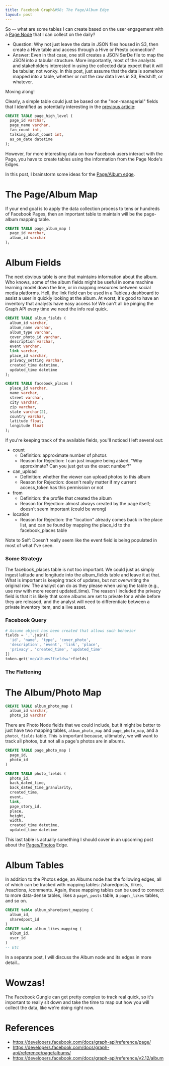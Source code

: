 ```yaml
---
title: Facebook Graph&#58; The Page/Album Edge
layout: post
---
```


So -- what are some tables I can create based on the user engagement with a 
[Page Node](https://developers.facebook.com/docs/graph-api/reference/page/) that I can collect on 
the daily?  

* Question: Why not just leave the data in JSON files housed in S3, then create a Hive table and
access through a Hive or Presto connection?  
* Answer: Even in that case, one still creates a JSON SerDe file 
to map the JSON into a tabular structure.  More importantly, most of the analysts and stakeholders interested
in using the collected data expect that it will be tabular, not wonky.  In this post, just assume that the data is somehow mapped
into a table, whether or not the raw data lives in S3, Redshift, or whatever.

Moving along!  

Clearly, a simple table could just be based on the "non-managerial" fields that I identified as 
potentially interesting in the [previous article](https://krbnite.github.io/Facebook-Graph-The-Page-Node/):

```sql
CREATE TABLE page_high_level (
  page_id varchar,
  page_name varchar,
  fan_count int,
  talking_about_count int,
  as_on_date datetime
);
```

However, for more interesting data on how Facebook users interact with the Page, you have to
create tables using the information from the Page Node's Edges.  

In this post, I brainstorm some ideas for the [Page/Album edge](https://developers.facebook.com/docs/graph-api/reference/v2.12/album).  

# The Page/Album Map
If your end goal is to apply the data collection process to tens or hundreds of Facebook Pages, then
an important table to maintain will be the page-album mapping table.

```sql
CREATE TABLE page_album_map (
  page_id varchar,
  album_id varchar
);
```

# Album Fields
The next obvious table is one that maintains information about the album.  Who knows, some of the
album fields might be useful in some machine learning model down the line, or in mapping resources
between social media platforms.  Hell, the link field can be used in a Tableau dashboard to assist
a user in quickly looking at the album.  At worst, it's good to have an inventory that analysts have easy
access to!  We can't all be pinging the Graph API every time we need the info real quick.

```sql
CREATE TABLE album_fields (
  album_id varchar,
  album_name varchar,
  album_type varchar,
  cover_photo_id varchar,
  description varchar,
  event varchar,
  link varchar,
  place_id varchar,
  privacy_setting varchar,
  created_time datetime,
  updated_time datetime
);

CREATE TABLE facebook_places (
  place_id varchar,
  name varchar,
  street varchar,
  city varchar,
  zip varchar,
  state varchar(2),
  country varchar, 
  latitude float,
  longitude float
);
```

If you're keeping track of the available fields, you'll noticed I left several out:
* count
  - Definition: approximate number of photos
  - Reason for Rejection: I can just imagine being asked, "Why approximate? Can you just get us the exact number?"
* can\_upload
  - Definition: whether the viewer can upload photos to this album
  - Reason for Rejection: doesn't really matter if my current access\_token has this permission or not
* from
  - Definition: the profile that created the album
  - Reason for Rejection: almost always created by the page itself; doesn't seem important (could be wrong)
* location
  - Reason for Rejection: the "location" already comes back in the place list, and can be found by mapping the place\_id to the facebook\_places table
  
Note to Self: Doesn't really seem like the event field is being populated in most of what I've seen.

### Some Strategy
The facebook\_places table is not too important. We could just as simply ingest latitude and longitude into the 
album\_fields table and leave it at that.  What is important is keeping track of updates, but not overwriting the
original row.  The analyst can do as they please when using the table (e.g., use row with more recent updated\_time).  The
reason I included the privacy field is that it is likely that some albums are set to private for a while before they
are released, and the analyst will need to differentiate between a private inventory item, and a live asset.

### Facebook Query
```python
# Assume object has been created that allows such behavior
fields = ','.join([
  'id', 'name', 'type', 'cover_photo',
  'description', 'event', 'link', 'place', 
  'privacy', 'created_time', 'updated_time'
])
token.get('me/albums?fields='+fields)
```

### The Flattening

# The Album/Photo Map
```sql
CREATE TABLE album_photo_map (
  album_id varchar,
  photo_id varchar
```

There are Photo Node fields that we could include, but it might be better to just
have two mapping tables, `album_photo_map` and `page_photo_map`, and a `photo\_fields`
table. This is important because, ultimately, we will want to track all photos, but 
not all a page's photos are in albums.  

```sql
CREATE TABLE page_photo_map (
  page_id,
  photo_id
)

CREATE TABLE photo_fields (
  photo_id,
  back_dated_time,
  back_dated_time_granularity,
  created_time,
  event,
  link,
  page_story_id,
  place,
  height,
  width,
  created_time datetime,
  updated_time datetime
```

This last table is actually something I should cover in an upcoming post about the 
[Pages/Photos](https://developers.facebook.com/docs/graph-api/reference/page/photos/) Edge.

# Album Tables
In addition to the Photos edge, an Albums node has the following edges, all of which
can be tracked with mapping tables: /sharedposts, /likes, /reactions, /comments.  Again, these mapping
tables can be used to connect to more data-dense tables, likes a `page\_posts` table, a `page\_likes` tables,
and so on.  

```sql
CREATE table album_sharedpost_mapping (
  album_id,
  sharedpost_id
)
CREATE table album_likes_mapping (
  album_id,
  user_id
)
-- Etc
```

In a separate post, I will discuss the Album node and its edges in more detail...

# Wowzas!
The Facebook Gungle can get pretty complex to track real quick, so it's important to really sit down
and take the time to map out how you will collect the data, like we're doing right now.

# References
* https://developers.facebook.com/docs/graph-api/reference/page/
* https://developers.facebook.com/docs/graph-api/reference/page/albums/
* https://developers.facebook.com/docs/graph-api/reference/v2.12/album
